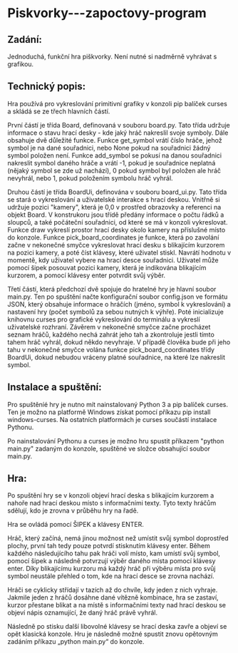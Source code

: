 # Piskvorky---zapoctovy-program
## Zadání:
Jednoduchá, funkční hra piškvorky. Není nutné si nadměrně vyhrávat s grafikou.



## Technický popis:
Hra používá pro vykreslování primitivní grafiky v konzoli pip balíček curses a skládá se ze třech hlavních částí.

První částí je třída Board, definovaná v souboru board.py. Tato třída udržuje informace o stavu hrací desky - kde jaký hráč nakreslil svoje symboly. Dále obsahuje dvě důležité funkce. Funkce get_symbol vrátí číslo hráče, jehož symbol je na dané souřadnici, nebo None pokud na souřadnici žádný symbol položen není. Funkce add_symbol se pokusí na danou souřadnici nakreslit symbol daného hráče a vrátí -1, pokud je souřadnice neplatná (nějaký symbol se zde už nachází), 0 pokud symbol byl položen ale hráč nevyhrál, nebo 1, pokud položením symbolu hráč vyhrál.

Druhou částí je třída BoardUi, definována v souboru board_ui.py. Tato třída se stará o vykreslování a uživatelské interakce s hrací deskou. Vnitřně si udržuje pozici "kamery", která je 0,0 v prostřed obrazovky a referenci na objekt Board. V konstrukoru jsou třídě předány informace o počtu řádků a sloupců, a také počáteční souřadnici, od které se má v konzoli vykreslovat. Funkce draw vykreslí prostor hrací desky okolo kamery na příslušné místo do konzole. Funkce pick_board_coordinates je funkce, která po zavolání začne v nekonečné smyčce vykreslovat hrací desku s blikajícím kurzorem na pozici kamery, a poté číst klávesy, které uživatel stiskl. Navrátí hodnotu v momentě, kdy uživatel vybere na hrací desce souřadnici. Uživatel může pomocí šipek posouvat pozici kamery, která je indikována blikajícím kurzorem, a pomocí klávesy enter potvrdit svůj výběr.

Třetí částí, která předchozí dvě spojuje do hratelné hry je hlavní soubor main.py. Ten po spuštění načte konfigurační soubor config.json ve formátu JSON, který obsahuje informace o hráčích (jméno, symbol k vykreslování) a nastavení hry (počet symbolů za sebou nutných k výhře). Poté inicializuje knihovnu curses pro grafické vykreslování do terminálu a vykreslí uživatelské rozhraní. Závěrem v nekonečné smyčce začne procházet seznam hráčů, každého nechá zahrát jeho tah a zkontroluje jestli tímto tahem hráč vyhrál, dokud někdo nevyhraje. V případě člověka bude při jeho tahu v nekonečné smyčce volána funkce pick_board_coordinates třídy BoardUi, dokud nebudou vráceny platné souřadnice, na které lze nakreslit symbol.



## Instalace a spuštění:
Pro spuštěníé hry je nutno mít nainstalovaný Python 3 a pip balíček curses. Ten je možno na platformě Windows získat pomocí příkazu pip install windows-curses. Na ostatních platformách je curses součástí instalace Pythonu.

Po nainstalování Pythonu a curses je možno hru spustit příkazem "python main.py" zadaným do konzole, spuštěné ve složce obsahující soubor main.py.



## Hra:
Po spuštění hry se v konzoli objeví hrací deska s blikajícím kurzorem a nahoře nad hrací deskou místo s informačními texty. Tyto texty hráčům sdělují, kdo je zrovna v průběhu hry na řadě.

Hra se ovládá pomocí ŠIPEK a klávesy ENTER.

Hráč, který začíná, nemá jinou možnost než umístit svůj symbol doprostřed plochy, první tah tedy pouze potvrdí stisknutím klávesy enter. Během každého následujícího tahu pak hráči volí místo, kam umístí svůj symbol, pomocí šipek a následně potvrzují výběr daného místa pomocí klávesy enter. Díky blikajícímu kurzoru má každý hráč při výběru místa pro svůj symbol neustále přehled o tom, kde na hrací desce se zrovna nachází.

Hráči se cyklicky střídají v tazích až do chvíle, kdy jeden z nich vyhraje. Jakmile jeden z hráčů dosáhne dané vítězně kombinace, hra se zastaví, kurzor přestane blikat a na místě s informačními texty nad hrací deskou se objeví nápis oznamující, že daný hráč právě vyhrál.

Následně po stisku další libovolné klávesy se hrací deska zavře a objeví se opět klasická konzole. Hru je následně možné spustit znovu opětovným zadáním příkazu „python main.py“ do konzole.

